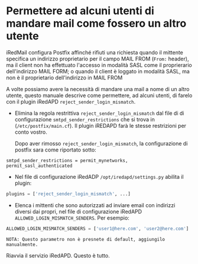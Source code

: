 #  Permettere ad alcuni utenti di mandare mail come fossero un altro utente

iRedMail configura Postfix affinché rifiuti una richiesta quando il mittente
specifica un indirizzo proprietario per il campo MAIL FROM (`From:` header), 
ma il client non ha effettuato l'accesso in modalità SASL come il proprierario
dell'indirizzo MAIL FORM; o quando il client è loggato in modalità SASL, ma 
non è il proprietario dell'indirizzo in MAIL FROM 

A volte possiamo avere la necessità di mandare una mail a nome di un altro
utente, questo manuale descrive come permettere, ad alcuni utenti, di farelo
con il plugin iRedAPD `reject_sender_login_mismatch`.

* Elimina la regola restrittiva `reject_sender_login_mismatch` dal file di 
  di configurazione `smtpd_sender_restrictions` che si trova in
  (`/etc/postfix/main.cf`).
  Il plugin iREDAPD farà le stesse restrizioni per conto vostro.

     Dopo aver rimosso `reject_sender_login_mismatch`, la configurazione di 
     postfix sara come riportato sotto:


```
smtpd_sender_restrictions = permit_mynetworks, permit_sasl_authenticated
```

* Nel file di configurazione iRedADP `/opt/iredapd/settings.py` abilita il 
  plugin:

```python
plugins = ['reject_sender_login_mismatch', ...]
```

* Elenca i mittenti che sono autorizzati ad inviare email con indirizzi 
  diversi dai propri, nel file di configurazione iRedAPD
  `ALLOWED_LOGIN_MISMATCH_SENDERS`. Per esempio:

```python
ALLOWED_LOGIN_MISMATCH_SENDERS = ['user1@here.com', 'user2@here.com']
```

    NOTA: Questo parametro non è presnete di default, aggiungilo manualmente.

Riavvia il servizio iRedAPD. Questo è tutto.
